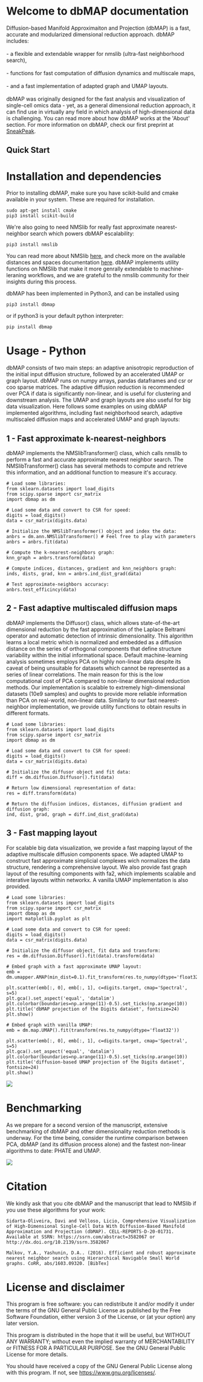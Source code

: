 # Welcome to dbMAP documentation

Diffusion-based Manifold Approximaiton and Projection (dbMAP) is a fast, accurate and modularized dimensional reduction approach. dbMAP includes:
<br />
<br />
	- a flexible and extendable wrapper for nmslib (ultra-fast neighborhood search), 
<br />	
	- functions for fast computation of diffusion dynamics and multiscale maps, 
<br />
<br />
	- and a fast implementation of adapted graph and UMAP layouts. 
<br />
<br />
dbMAP was originally designed for the fast analysis and visualization of single-cell omics data - yet, as a general dimensional reduction approach, it can find use in virtually any field in which analysis of high-dimensional data is challenging. You can read more about how dbMAP works at the 'About' section. For more information on dbMAP, check our first preprint at [SneakPeak](https://papers.ssrn.com/sol3/papers.cfm?abstract_id=3582067).


## Quick Start

# Installation and dependencies

   Prior to installing dbMAP, make sure you have scikit-build and cmake available in your system. These are required for installation.
   
````
sudo apt-get install cmake
pip3 install scikit-build
````
   
   We're also going to need NMSlib for really fast approximate nearest-neighbor search which powers dbMAP escalability:
   
````
pip3 install nmslib
````
   
   You can read more about NMSlib  [here](https://github.com/nmslib/nmslib), and check more on the available distances and spaces documentation [here](https://github.com/nmslib/nmslib/blob/master/manual/spaces.md). dbMAP implements utility functions on NMSlib that make it more genrally extendable to machine-leraning workflows, and we are grateful to the nmslib community for their insights during this process.
   
   dbMAP has been implemented in Python3, and can be installed using 
```
pip3 install dbmap
```
 or if python3 is your default python interpreter:
 
```
pip install dbmap
``` 

# Usage - Python

  dbMAP consists of two main steps: an adaptive anisotropic reproduction of the initial input diffusion structure, followed by an accelerated UMAP or graph layout. dbMAP runs on numpy arrays, pandas dataframes and csr or coo sparse matrices. The adaptive diffusion reduction is recommended over PCA if data is significantly non-linear, and is useful for clustering and downstream analysis. The UMAP and graph layouts are also useful for big data visualization. 
  Here follows some examples on using dbMAP implemented algorithms, including fast neighborhood search, adaptive multiscaled diffusion maps and accelerated UMAP and graph layouts:
  
## 1 - Fast approximate k-nearest-neighbors
  dbMAP implements the NMSlibTransformer() class, which calls nmslib to perform a fast and accurate approximate nearest neighbor search. The NMSlibTransformer() class has several methods to compute and retrieve this information, and an additional function to measure it's accuracy.

```
# Load some libraries:
from sklearn.datasets import load_digits
from scipy.sparse import csr_matrix
import dbmap as dm

# Load some data and convert to CSR for speed:
digits = load_digits()
data = csr_matrix(digits.data)

# Initialize the NMSlibTransformer() object and index the data:
anbrs = dm.ann.NMSlibTransformer() # Feel free to play with parameters
anbrs = anbrs.fit(data)

# Compute the k-nearest-neighbors graph:
knn_graph = anbrs.transform(data)

# Compute indices, distances, gradient and knn_neighbors graph:
inds, dists, grad, knn = anbrs.ind_dist_grad(data)

# Test approximate-neighbors accuracy:
anbrs.test_efficincy(data)
```

## 2 - Fast adaptive multiscaled diffusion maps
  dbMAP implements the Diffusor() class, which allows state-of-the-art dimensional reduction by the fast approximation of the Laplace Beltrami operator and automatic detection of intrinsic dimensionality. This algorithm learns a local metric which is normalized and embedded as a diffusion distance on the series of orthogonal components that define structure variability within the initial informational space.
  Default machine-learning analysis sometimes employs PCA on highly non-linear data despite its caveat of being unsuitable for datasets which cannot be represented as a series of linear correlations. The main reason for this is the low computational cost of PCA compared to non-linear dimensional reduction methods. Our implementation is scalable to extremely high-dimensional datasets (10e9 samples) and oughts to provide more reliable information than PCA on real-world, non-linear data. Similarly to our fast nearest-neighbor implementation, we provide utility functions to obtain results in different formats.
  
```
# Load some libraries:
from sklearn.datasets import load_digits
from scipy.sparse import csr_matrix
import dbmap as dm

# Load some data and convert to CSR for speed:
digits = load_digits()
data = csr_matrix(digits.data)
  
# Initialize the diffusor object and fit data:
diff = dm.diffusion.Diffusor().fit(data)
   
# Return low dimensional representation of data:
res = diff.transform(data)
   
# Return the diffusion indices, distances, diffusion gradient and diffusion graph:
ind, dist, grad, graph = diff.ind_dist_grad(data)  
```
  
## 3 - Fast mapping layout
   
   For scalable big data visualization, we provide a fast mapping layout of the adaptive multiscale diffusion components space. We adapted UMAP to construct fast approximate simplicial complexes wich normalizes the data structure, rendering a comprehensive layout. We also provide fast graph layout of the resulting components with fa2, which implements scalable and interative layouts within networkx. A vanilla UMAP implementation is also provided.
      
```
# Load some libraries:
from sklearn.datasets import load_digits
from scipy.sparse import csr_matrix
import dbmap as dm
import matplotlib.pyplot as plt

# Load some data and convert to CSR for speed:
digits = load_digits()
data = csr_matrix(digits.data)
  
# Initialize the diffusor object, fit data and transform:
res = dm.diffusion.Diffusor().fit(data).transform(data)
 
# Embed graph with a fast approximate UMAP layout:
emb = dm.umapper.AMAP(min_dist=0.1).fit_transform(res.to_numpy(dtype='float32'))
   
plt.scatter(emb[:, 0], emb[:, 1], c=digits.target, cmap='Spectral', s=5)
plt.gca().set_aspect('equal', 'datalim')
plt.colorbar(boundaries=np.arange(11)-0.5).set_ticks(np.arange(10))
plt.title('dbMAP projection of the Digits dataset', fontsize=24)
plt.show()

# Embed graph with vanilla UMAP:
emb = dm.map.UMAP().fit(transform(res.to_numpy(dtype='float32'))
   
plt.scatter(emb[:, 0], emb[:, 1], c=digits.target, cmap='Spectral', s=5)
plt.gca().set_aspect('equal', 'datalim')
plt.colorbar(boundaries=np.arange(11)-0.5).set_ticks(np.arange(10))
plt.title('diffusion-based UMAP projection of the Digits dataset', fontsize=24)
plt.show()   
```

![](images/Digits.png)

# Benchmarking

As we prepare for a second version of the manuscript, extensive benchmarking of dbMAP and other dimensionality reduction methods is underway. For the time being, consider the runtime comparison between PCA, dbMAP (and its diffusion process alone) and the fastest non-linear algorithms to date: PHATE and UMAP.

![](images/benchmark.png)


# Citation

We kindly ask that you cite dbMAP and the manuscript that lead to NMSlib if you use these algorithms for your work:

```
Sidarta-Oliveira, Davi and Velloso, Licio, Comprehensive Visualization of High-Dimensional Single-Cell Data With Diffusion-Based Manifold Approximation and Projection (dbMAP). CELL-REPORTS-D-20-01731. Available at SSRN: https://ssrn.com/abstract=3582067 or http://dx.doi.org/10.2139/ssrn.3582067

Malkov, Y.A., Yashunin, D.A.. (2016). Efficient and robust approximate nearest neighbor search using Hierarchical Navigable Small World graphs. CoRR, abs/1603.09320. [BibTex]

```

# License and disclaimer

This program is free software: you can redistribute it and/or modify it under the terms of the GNU General Public License as published by the Free Software Foundation, either version 3 of the License, or (at your option) any later version.

This program is distributed in the hope that it will be useful, but WITHOUT ANY WARRANTY; without even the implied warranty of MERCHANTABILITY or FITNESS FOR A PARTICULAR PURPOSE. See the GNU General Public License for more details.

You should have received a copy of the GNU General Public License along with this program. If not, see https://www.gnu.org/licenses/.









